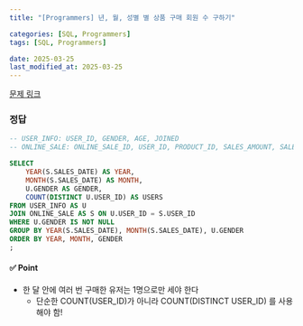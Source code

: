 ```yaml
---
title: "[Programmers] 년, 월, 성별 별 상품 구매 회원 수 구하기"

categories: [SQL, Programmers]
tags: [SQL, Programmers]

date: 2025-03-25
last_modified_at: 2025-03-25
---
```

[문제 링크](https://school.programmers.co.kr/learn/courses/30/lessons/131532)

### 정답
```sql
-- USER_INFO: USER_ID, GENDER, AGE, JOINED
-- ONLINE_SALE: ONLINE_SALE_ID, USER_ID, PRODUCT_ID, SALES_AMOUNT, SALES_DATE

SELECT 
    YEAR(S.SALES_DATE) AS YEAR, 
    MONTH(S.SALES_DATE) AS MONTH, 
    U.GENDER AS GENDER, 
    COUNT(DISTINCT U.USER_ID) AS USERS
FROM USER_INFO AS U
JOIN ONLINE_SALE AS S ON U.USER_ID = S.USER_ID
WHERE U.GENDER IS NOT NULL
GROUP BY YEAR(S.SALES_DATE), MONTH(S.SALES_DATE), U.GENDER
ORDER BY YEAR, MONTH, GENDER
;
```

#### ✅ Point
- 한 달 안에 여러 번 구매한 유저는 1명으로만 세야 한다
    - 단순한 COUNT(USER_ID)가 아니라 COUNT(DISTINCT USER_ID) 를 사용해야 함!

